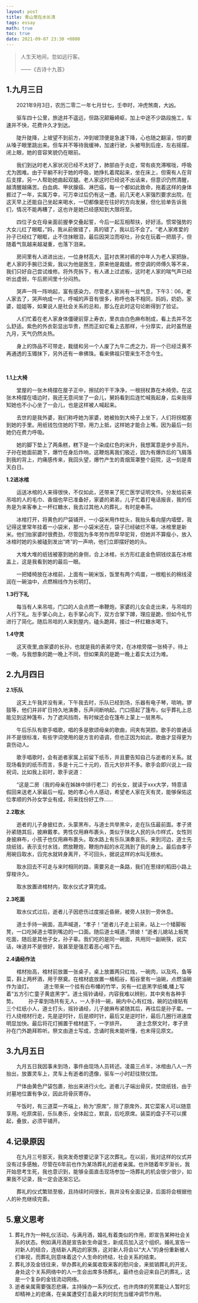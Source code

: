 ```yaml
---
layout: post
title: 青山常在水长清
tags: essay
math: true
toc: true
date: 2021-09-07 23:30 +0800
---
```




> 人生天地间，忽如远行客。
>
> ——《古诗十九首》

## 1.九月三日

&emsp;&emsp;2021年9月3日，农历二零二一年七月廿七，壬申时，冲虎煞南，大凶。

&emsp;&emsp;驱车四十公里，旅途并不遥远，但路况颠簸崎岖，加上中途不少路段施工，车速并不快，花费许久才到达。

&emsp;&emsp;陡升陡降，上坡望不到前方，冲到坡顶便是急速下降，心也随之翻滚，惊的要从嗓子眼里跳出来。但车并不等待我缓神，加速行驶，头被甩到后座，左右摇摆，闭上眼，她的音容笑貌仍在眼前。

&emsp;&emsp;我们到达时老人家状况已经不太好了，肺部由于炎症，常有痰充滞喉咙，呼吸尤为困难。由于平躺不利于她的呼吸，她挣扎着爬起来，坐在床上，但需有人在背后支撑，另一人帮助她曲起双腿。老人家这时已经说不出话来，但意识仍然清醒，越清醒越痛苦。白血病、甲状腺癌、淋巴癌，每一个都如此致命，拖着这样的身体捱过了一年，实属万幸，可万幸过后仍有这一遭。前几天老人家强烈要求出院，在这天早上还能自己坐起来喝水，一切都像是在往好的方向发展，但化验单告诉我们，情况不能再糟了，这也许是她已经感知到大限将至。

&emsp;&emsp;四位子女在母亲面前握拳交叠起誓，今后一起互相帮扶，好好活。惯常强势的大女儿红了眼眶，”妈，我从前做错了，真的错了，我以后不会了。“老人家疼爱的孙子已经红了眼眶，止不住抹眼泪，最后因哭泣而呕吐，孙女在玩着一把扇子，但随着气氛越来越凝重，也落下泪来。

&emsp;&emsp;房间里有人进进出出，一位身材高大，蓝衬衣黑衬裤的中年人为老人家把脉，老人家的手腕已泛紫，我以为他是医生，原来他是裁缝。修空调的师傅久等不来，我们只好自己尝试维修。将外壳拆下，有人递上过滤板，这时老人家的喘气声已经听出虚弱，午后房间里十分闷热。

&emsp;&emsp;哭声一阵一阵响起，富有感染力，尽管老人家尚有一丝气息，下午3：06，老人家去了，哭声响成一片。呼喊的声音有很多，称呼也各不相同，妈妈，奶奶，家婆，姐姐等，如果说人是社会关系的总和，那么在此时这句论断得到了验证。

&emsp;&emsp;人们忙着在老人家身体僵硬前穿上寿衣，里衣由白色麻布制成，看上去并不怎么舒适。紫色的外衣彰显出华贵，然而正如它看上去那样，十分厚实，此时虽然是九月，天气仍然炎热。

&emsp;&emsp;身上的饰品不可带走，裁缝和另一个人废了九牛二虎之力，将一个已经泛黄不再通透的玉镯抹下，另外还有一串佛珠。看来佛祖只管来生不念今生。

&emsp;&emsp;

**1.1上大椅**

&emsp;&emsp;堂屋的一张木椅摆在屋子正中，擦拭的干干净净，一根拐杖靠在木椅旁。在这张木椅摆在墙边时，我还无意间坐了一会儿，舅妈看到后连忙喊我起身，后来我得知她也不小心坐了一会儿，也是这样被人喊起来。

&emsp;&emsp;去世的是我外婆，我们称呼她为家婆，她被抬到大椅子上坐下，人们将拐棍塞到她的手里。用纸钱包住她的下颚，用力上抵，这样她才能合上嘴，因为最后一刻她仍在费力呼吸。

&emsp;&emsp;她的脚下垫上了两条糕，糕下是一个染成红色的米升，我想寓意是步步高升。子孙在她面前跪下，爆竹在身后炸响，这鞭炮离我们极近，因为有爆炸后的飞屑落到我的背上，灼痛感传来，我回头望，爆竹产生的青烟笼罩整个庭院，这一刻是青天白日。

**1.2进冰棺**

&emsp;&emsp;运送冰棺的人来得很快，不仅如此，还带来了死亡医学证明文件。分发给前来吊唁的人的毛巾、香烟也早已准备好，家婆的弟弟，儿子忙着打电话报丧，我的任务是为来客奉上一杯红糖水，我去过其他人的葬礼，有时是奉茶。

&emsp;&emsp;冰棺打开，将黄色的尸袋铺开，一小袋米用作枕头，我抬头看向屋内墙壁，我记得这里常年挂着一小袋米，那一小袋米还在，袋子已经破烂不堪，冰棺里是新米。他们抬家婆时很费劲，尽管因为多年劳作而早早驼背，但她并不算瘦小，放入冰棺时她的头被磕到发出“咚”的一声响，他们立即摆好她的头。

&emsp;&emsp;大堆大堆的纸钱被塞到她的身侧，合上冰棺，长方形红底金色铜钱纹盖在冰棺盖上，这是我看到她的最后一眼。

&emsp;&emsp;一把矮椅放在冰棺前，上面有一碗米饭，饭里有两个鸡蛋，一根粗长的棉线浸润在一碗油中，点燃棉线作为长明灯。

**1.3行下礼**

&emsp;&emsp;每当有人来吊唁，门口的人会点燃一串鞭炮，家婆的儿女会走出来，与吊唁的人行下礼。左手掌心向上，右手掌心向下，双方合掌下蹲，理应是跪，但如今礼节进行了简化。随后吊唁的人来到屋内，磕头跪拜，接过一杯红糖水喝下。

**1.4守灵**

&emsp;&emsp;这天夜里,由家婆的长孙，也就是我的表弟守灵，在冰棺旁摆一张椅子，待上一晚，与我想象的跪一晚上不同，但如果真的是跪一晚上着实太过为难。





## 2.九月四日

**2.1乐队**

&emsp;&emsp;这天上午我并没有来，下午我去时，乐队已经到场，乐器有电子琴，唢呐，锣鼓等，他们并非旷日持久地演奏，乐声间断响起。门口搭起了篷布，似乎葬礼上总能见到这种篷布，为了遮风挡雨，有时候还会在篷布上蒙上一层黑布。

&emsp;&emsp;午后乐队有歌手唱歌，唱的多是歌颂母亲的歌曲，间夹有哭腔。歌手的普通话并不是很标准，有些字词使用的是方言的语调，但也正因为如此，歌曲才显得更为哀伤动人。

&emsp;&emsp;歌手唱歌时，会有逝者家属上前留下纸币，并且要告知自己与逝者的关系。就现场看到的纸币而言，多是十元二十元的，百元大钞并不多。歌手会即兴说上一段祝词，比如我上前时，歌手说道：

&emsp;&emsp;“这是二房（我的母亲在姊妹中排行老二）的长女，就读于xxx大学，特意请假回来送老人家最后一程。她的孝心令人感动，希望老人家在天有灵，能够保佑这位孝顺的外孙女学业有成，将来找份好工作……

**2.2取水**

&emsp;&emsp;逝者的儿子身披红衣，头蒙黑布，与道士共举黑伞，走在队伍最前面。孝子贤孙紧随其后，披麻戴孝。男性仅用麻布裹头，类似于陕北人民的头巾样式，女性则身披麻布，小孩子也仅用麻布裹头。取水路上有乐队演奏哀乐。来到河边，道士先烧纸钱，表示支付水钱，燃放鞭炮，鞭炮炸起的水花溅到了我的身上。最后由孝子用碗舀取水，舀完水就转身离开，不可回头，据说这样的水叫无根水。

&emsp;&emsp;取水回去不可走与来时相同的路，需要另走一条路，我们在葱绿的稻田小路上穿梭许久。

&emsp;&emsp;取水放置进棺材内，取水仪式才算完成。

**2.3吃面**

&emsp;&emsp;取水仪式过后，逝者儿子因悲伤过度接近昏厥，被旁人扶到一旁休息。

&emsp;&emsp;道士手持一碗面，高声喊道，“孝子！“逝者儿子走上前来，站上一个矮脚板凳，一口吃掉道士喂到嘴边的一口面。随后道士喊道，”贤媳！“逝者儿媳站上板凳吃面，随后是其他子女，孙子辈。我们吃的是同一碗面，共用同一副碗筷，说实话，味道并不是很好，我甚至是强忍着恶心咽下去。

**2.4诵经作法**

&emsp;&emsp;棺材抬高，棺材前放置一张桌子，桌上放置两只红烛，一碗肉，以及鸡，鱼等菜，斟上两杯酒，用于祭奠。在棺材底放置一桶稻谷，稻谷里有一油碗，点燃油碗作为油灯。
&emsp;&emsp;道士带来一个挂有白布幡的竹竿，另有一红底黑字纸幡,幡上写着“五方引亡童子黄底黑字”。道士摇铃诵经，内容我难以辨别，其中夹有各种手势。
&emsp;&emsp;孙子辈到场共有无人，一人手持一碗，碗内中心有红烛，碗的边缘贴有三个红纸小人，道士打头，摇铃诵经，儿子披麻布紧随其后，再往后是孙子辈。一行人绕棺材行走，先是逆时针，后是顺时针，最后又是逆时针，最后几圈行进速度明显加快。最后将花灯搁置于棺材底下，一字排开。
&emsp;&emsp;道士念祭文时，孝子贤孙在门外跪拜聆听。祭文由道士写成，念诵时我未能听懂，也未得见原文。

## 3.九月五日

&emsp;&emsp;九月五日我因事未到场，事件由现场人员转述。凌晨三点半，冰棺由八人一齐抬出，放置灵车上，灵车上有逝者的遗像，驱车一小时赶往殡仪馆。

&emsp;&emsp;尸体由黄色尸袋包裹，抬出来进行火化。逝者儿子端出骨灰，焚烧纸钱，由于对墓地位置有争议，因此将骨灰寄存。

&emsp;&emsp;午饭时，有三道菜一齐端上，称为“原席”，除了原席外，其它菜客人可以随意享用。吃原席前，乐队奏乐，全体起立，默哀，后吃原席。装菜的盘子不可以摞起，叠放，必须平铺开。

## 4.记录原因

&emsp;&emsp;在九月三号那天，我突发奇想要记录下这次葬礼。在以前，我对这样的仪式并没有过多感触，尽管在6年前也作为某场葬礼的逝者亲属。也许随着年岁渐长，我开始思考生死，我也意识到，能够全面直击现场参加一场葬礼的机会很少很少，如果我不记录，我一定会逐渐忘记。

&emsp;&emsp;葬礼的仪式繁琐至极，且持续时间很长，我并没有全面记录，后面将会根据他人的补充继续完善。

## 5.意义思考

1. 葬礼作为一种礼仪活动，与满月酒，婚礼有着类似的作用，即宣告某种社会关系的状态。例如满月酒是宣告新生命诞生，新成员加入这个组织。婚礼宣告一对新人的结合，连结新人两边的家族，这对新人将会以“大人”的身份重新被人们审视，而葬礼则意味着这个人生命的终结，社会关系的结束。
2. 葬礼涉及金钱往来，举办葬礼的亲属收取来客的慰问金，来抵销葬礼的开支。身处这个关系网络中的人一生会出席多场葬礼，最终也会迎来自己的葬礼，这是一个复杂的金钱流动网络。
3. 逝者亲属需要强忍悲痛，主持操办一系列仪式，也许肉体的劳累能让人暂时忘却精神上的悲痛，在亲属遭受打击最大的时刻充当缓冲调节作用。









